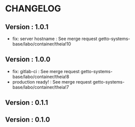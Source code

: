 # CHANGELOG

## Version : 1.0.1

- fix: server hostname : See merge request getto-systems-base/labo/container/theia!10


## Version : 1.0.0

- fix: gitlab-ci : See merge request getto-systems-base/labo/container/theia!8
- production ready! : See merge request getto-systems-base/labo/container/theia!7


## Version : 0.1.1



## Version : 0.1.0


